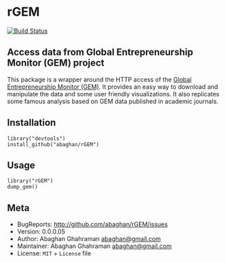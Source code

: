 # rGEM

[![Build Status](https://travis-ci.org/ropensci/rGEM.svg?branch=travis)](https://travis-ci.org/ropensci/rGEM)

## Access data from Global Entrepreneurship Monitor (GEM) project

This package is a wrapper around the HTTP access of the [Global Entrepreneurship
Monitor (GEM)](http://www.gemconsortium.org/). It provides an easy way to
download and manipulate the data and some user friendly visualizations. It also
replicates some famous analysis based on GEM data published in academic
journals.

## Installation

```
library("devtools")
install_github("abaghan/rGEM")
```

## Usage

```
library("rGEM")
dump_gem()
```

## Meta

  * BugReports: <http://github.com/abaghan/rGEM/issues>
  * Version: 0.0.0.05
  * Author: Abaghan Ghahraman <abaghan@gmail.com>
  * Maintainer: Abaghan Ghahraman <abaghan@gmail.com>
  * License: `MIT` + `License` file
